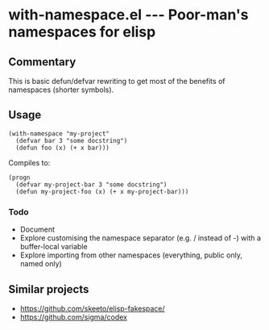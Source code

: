 # with-namespace.el --- Poor-man's namespaces for elisp

## Commentary

This is basic defun/defvar rewriting to get most of the benefits of
namespaces (shorter symbols).

## Usage

    (with-namespace "my-project"
      (defvar bar 3 "some docstring")
      (defun foo (x) (+ x bar)))

Compiles to:

    (progn
      (defvar my-project-bar 3 "some docstring")
      (defun my-project-foo (x) (+ x my-project-bar)))

### Todo

* Document
* Explore customising the namespace separator (e.g. / instead of -)
  with a buffer-local variable
* Explore importing from other namespaces (everything, public only, named only)

## Similar projects

* https://github.com/skeeto/elisp-fakespace/
* https://github.com/sigma/codex
